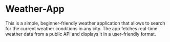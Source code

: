 # Weather-App
This is a simple, beginner-friendly weather application that allows to search for the current weather conditions in any city. The app fetches real-time weather data from a public API and displays it in a user-friendly format.
